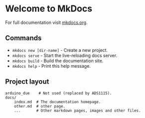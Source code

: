 # Welcome to MkDocs

For full documentation visit [mkdocs.org](https://mkdocs.org).

## Commands

* `mkdocs new [dir-name]` - Create a new project.
* `mkdocs serve` - Start the live-reloading docs server.
* `mkdocs build` - Build the documentation site.
* `mkdocs help` - Print this help message.

## Project layout

    arduino_due    # Not used (replaced by ADS1115).
    docs/
        index.md  # The documentation homepage.
        other.md  # other page.
        ...       # Other markdown pages, images and other files.
